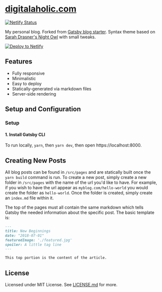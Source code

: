 # [digitalaholic.com](https://www.digitalaholic.com/)

[![Netlify Status](https://api.netlify.com/api/v1/badges/4c0b15f3-8813-4efc-b1dd-3b557c1b0b57/deploy-status)](https://app.netlify.com/sites/digitalaholic/deploys)

My personal blog. Forked from [Gatsby blog starter](https://github.com/gatsbyjs/gatsby-starter-blog). Syntax theme based on [Sarah Drasner's Night Owl](https://github.com/sdras/night-owl-vscode-theme/) with small tweaks.

[![Deploy to Netlify](https://www.netlify.com/img/deploy/button.svg)](https://app.netlify.com/start/deploy?repository=https://github.com/RyanFitzgerald/devblog)

## Features
* Fully responsive
* Minimalistic
* Easy to deploy
* Statically-generated via markdown files
* Server-side rendering

## Setup and Configuration

### Setup

#### 1. Install Gatsby CLI

To run locally, `yarn`, then `yarn dev`, then open https://localhost:8000.

## Creating New Posts

All blog posts can be found in ```/src/pages``` and are statically built once the ```yarn build``` command is run. To create a new post, simply create a new folder in ```/src/pages``` with the name of the url you'd like to have. For example, if you wish to have the url appear as ```myblog.com/hello-world``` you would create the folder as ```hello-world```. Once the folder is created, simply create an ```index.md``` file within it.

The top of the pages must all contain the same markdown which tells Gatsby the needed information about the specific post. The basic template is:

```markdown
---
title: New Beginnings
date: "2018-07-01"
featuredImage: './featured.jpg'
spoiler: A little tag line
---

This top portion is the content of the article.

```

## License

Licensed under MIT License. See [LICENSE.md](LICENSE.md) for more.
